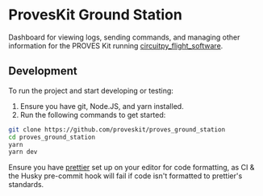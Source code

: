 # ProvesKit Ground Station

Dashboard for viewing logs, sending commands, and managing other information for the PROVES Kit running [circuitpy_flight_software](https://github.com/proveskit/circuitpy_flight_software).

## Development

To run the project and start developing or testing:

1. Ensure you have git, Node.JS, and yarn installed.
2. Run the following commands to get started:

```sh
git clone https://github.com/proveskit/proves_ground_station
cd proves_ground_station
yarn
yarn dev
```

Ensure you have [prettier](https://prettier.io/) set up on your editor for code formatting, as CI & the Husky pre-commit hook will fail if code isn't formatted to prettier's standards.
